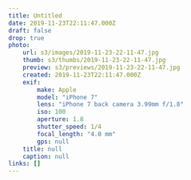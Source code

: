 ```yaml
---
title: Untitled
date: 2019-11-23T22:11:47.000Z
draft: false
drop: true
photo:
    url: s3/images/2019-11-23-22-11-47.jpg
    thumb: s3/thumbs/2019-11-23-22-11-47.jpg
    preview: s3/previews/2019-11-23-22-11-47.jpg
    created: 2019-11-23T22:11:47.000Z
    exif:
        make: Apple
        model: "iPhone 7"
        lens: "iPhone 7 back camera 3.99mm f/1.8"
        iso: 100
        aperture: 1.8
        shutter_speed: 1/4
        focal_length: "4.0 mm"
        gps: null
    title: null
    caption: null
links: []
---
```

